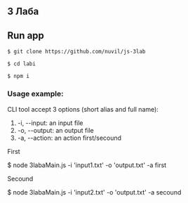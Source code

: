 ## 3 Лаба

## Run app 


```
$ git clone https://github.com/nuvil/js-3lab
```

```
$ cd labi
```

```
$ npm i
```

### Usage example:

CLI tool accept 3 options (short alias and full name):

1.  -i, --input: an input file
2.  -o, --output: an output file
3.  -a, --action: an action first/secound

First 

$ node 3labaMain.js -i 'input1.txt' -o 'output.txt' -a first  

Secound 

$ node 3labaMain.js -i 'input2.txt' -o 'output.txt' -a secound